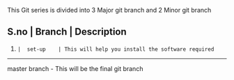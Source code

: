 This Git series is divided into 3 Major git branch and 2 Minor git branch

S.no   |   Branch   |   Description
------------------------------------------------------------------------
1.     |  set-up    | This will help you install the software required


------------------------------------------------------------------------
master branch - This will be the final git branch



